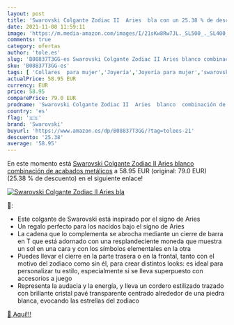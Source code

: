 ```yaml
---
layout: post
title: 'Swarovski Colgante Zodiac II  Aries  bla con un 25.38 % de descuento'
date: 2021-11-08 11:59:11
image: 'https://m.media-amazon.com/images/I/21sKw8Rw7JL._SL500_._SL400_.jpg'
comments: true
category: ofertas
author: 'tole.es'
slug: 'B08837T3GG-es Swarovski Colgante Zodiac II Aries blanco combinación de...'
sku: 'B08837T3GG-es'
tags: [ 'Collares  para mujer','Joyería','Joyería para mujer','swarovski', ]
actualPrice: 58.95 EUR
currency: EUR
price: 58.95
comparePrice: 79.0 EUR
prodname: 'Swarovski Colgante Zodiac II  Aries  blanco  combinación de acabados metálicos'
country: 'es'
flag: '🇪🇸'
brand: 'Swarovski'
buyurl: 'https://www.amazon.es/dp/B08837T3GG/?tag=tolees-21'
descuento: '25.38'
average: '58.95'
---
```


En este momento está [Swarovski Colgante Zodiac II  Aries  blanco  combinación de acabados metálicos](https://www.amazon.es/dp/B08837T3GG/?tag=tolees-21) a 58.95 EUR (original: 79.0 EUR) (25.38 %  de descuento) en el siguiente enlace!

[![Swarovski Colgante Zodiac II  Aries  bla](https://m.media-amazon.com/images/I/21sKw8Rw7JL._SL500_._SL400_.jpg)](https://www.amazon.es/dp/B08837T3GG/?tag=tolees-21)

🔎:

- Este colgante de Swarovski está inspirado por el signo de Aries
- Un regalo perfecto para los nacidos bajo el signo de Aries
- La cadena que lo complementa se abrocha mediante un cierre de barra en T que está adornado con una resplandeciente moneda que muestra un sol en una cara y con los símbolos elementales en la otra
- Puedes llevar el cierre en la parte trasera o en la frontal, tanto con el motivo del zodiaco como sin él, para crear distintos looks: es ideal para personalizar tu estilo, especialmente si se lleva superpuesto con accesorios a juego
- Representa la audacia y la energía, y lleva un cordero estilizado trazado con brillante cristal pavé transparente centrado alrededor de una piedra blanca, evocando las estrellas del zodiaco

[🛒 Aquí!!!](https://www.amazon.es/dp/B08837T3GG/?tag=tolees-21)
